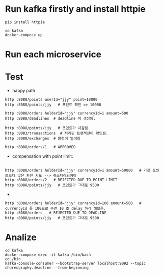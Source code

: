 # Run kafka firstly and install httpie
```
pip install httpie

cd kafka
docker-compose up
```

# Run each microservice


# Test

- happy path
```
http :8088/points userId="jjy" point=10000
http :8088/points/jjy   # 포인트 확인 => 10000

http :8088/orders holderId="jjy" currencyId=1 amount=500 
http :8088/deadlines  # deadline 이 생성됨. 

http :8088/points/jjy   # 포인트가 차감됨. 
http :8083/transactions  # 처리된 트랜잭션이 확인됨.
http :8088/exchanges  # 환전이 벌어짐

http :8088/orders/1   # APPROVED
```

- compensation with point limit:
```

http :8088/orders holderId="jjy" currencyId=1 amount=50000   # 가진 포인트보다 많은 환전 시도 --> 취소처리되어야
http :8088/orders/2   # REJECTED DUE TO POINT LIMIT 
http :8088/points/jjy   # 포인트가 그대로 9500

```

- 
```
http :8088/orders holderId="jjy" currencyId=100 amount=500   # currencyId 를 100으로 주면 10 초 delay 하게 해놨음.
http :8088/orders   # REJECTED DUE TO DEADLINE 
http :8088/points/jjy   # 포인트가 그대로 9500

```


# Analize
```
cd kafka 
docker-compose exec -it kafka /bin/bash
cd /bin
kafka-console-consumer --bootstrap-server localhost:9092 --topic choreography.deadline --from-beginning
```